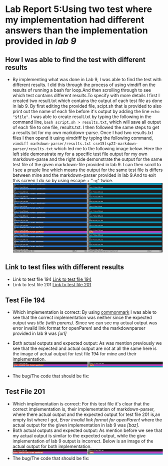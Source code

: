 # Lab Report 5:Using two test where my implementation had different answers than the implementation provided in *lab 9*
## How I was able to find the test with different results
* By implementing what was done in Lab 9, I was able to find the test
with different results. I did this through the process of using vimdiff on the results of running a bash for loop.And then scrolling through to see which test contains different results.To specify with more details I first I created two result.txt which contains the output of each test file as done in lab 9. By first editing the provided file, scipt.sh that is provided to also print out the name of each file before it's output by adding the line `echo "$file"`. I was able to create result.txt by typing the following in the command line, `bash script.sh > results.txt`, which will save all output of each file to one file, results.txt. I then followed the same steps to get a results.txt for my own markdown-parse. Once I had two results.txt files I then opend it using vimdriff by typing the following command, `vimdiff markdown-parser/results.txt cse15lsp22-markdown-parser/results.txt` which led me to the following image below. Here the left side demonstrate my for a specific test file output for my own markdown-parse and the right side demonstrate the output for the same test file of the given markdown-file provided in lab 9. I can then scroll to I see a pruple line which means the output for the same test file is differs between mine and the markdown-parser provided in lab 9.And to exit this screen I do so by using escape + "`:q`" twice.
![Image](fulltestfiles.png)

## Link to test files with different results
* Link to test file 194
[Link to test file 194](https://github.com/nidhidhamnani/markdown-parser/blob/main/test-files/194.html.test)
* Link to test file 201
[Link to test file 201](https://github.com/nidhidhamnani/markdown-parser/blob/main/test-files/201.md)
## Test File 194
* Which implementation is correct: By using [commonmark](https://spec.commonmark.org/dingus/) I was able to see that the correct implementation was neither since the expected output was *title (with parens)*. Since we can see my actual output was error invalid link format for openParen! and the markdownparser provided in lab 9 was *[url]*
* Both actual outputs and expected output:
As was mention previously we see that the expected and actual output are not at all the same here is the image of actual output for test file 194 for mine and their implementation. 
![Image](actual1941.png)

* The bug/The code that should be fix:
## Test File 201
* Which implementation is correct:
For this test file it's clear that the correct implementation is, their implementation of markdown-parser, where there actual output and the expected output for test file 201 is,an empty list where I got, *Error invalid link format for openParen!* where the actual output for the given implementation in lab 9 was *[baz]*.
* Both actual outputs and expected output:
As mention before we see that my actual output is similar to the expected output, while the give implementation of lab 9 output is incorrect. Below is an image of the actual output for both implementation.
![Image](actaulresult2.png)
* The bug/The code that should be fix: